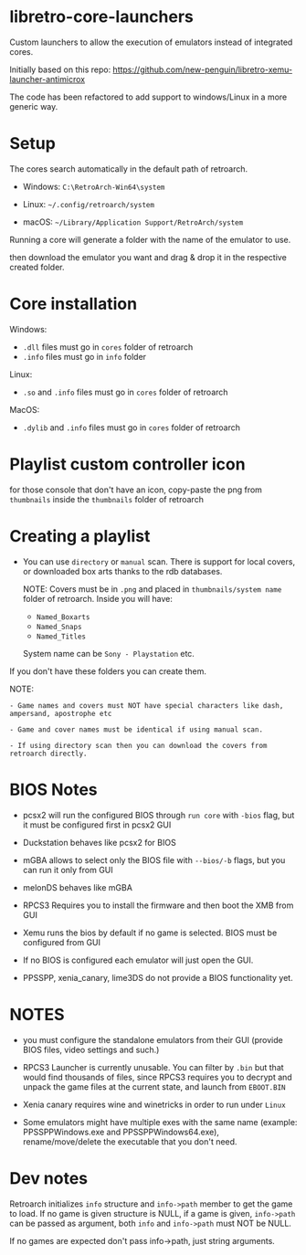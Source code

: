 # libretro-core-launchers
Custom launchers to allow the execution of emulators instead of integrated cores.

Initially based on this repo: https://github.com/new-penguin/libretro-xemu-launcher-antimicrox

The code has been refactored to add support to windows/Linux in a more generic way.

# Setup

The cores search automatically in the default path of retroarch.

- Windows: `C:\RetroArch-Win64\system`

- Linux: `~/.config/retroarch/system`

- macOS: `~/Library/Application Support/RetroArch/system`

Running a core will generate a folder with the name of the emulator to use.

then download the emulator you want and drag & drop it in the respective created folder.

# Core installation

Windows:
- `.dll` files must go in `cores` folder of retroarch
-  `.info` files must go in `info` folder

Linux:
- `.so` and `.info` files must go in `cores` folder of retroarch

MacOS:
- `.dylib` and `.info` files must go in `cores` folder of retroarch


# Playlist custom controller icon

for those console that don't have an icon, copy-paste the png from `thumbnails` inside the `thumbnails` folder of retroarch

# Creating a playlist

- You can use `directory` or `manual` scan. There is support for local covers, or downloaded box arts thanks to the rdb databases.

  NOTE: Covers must be in `.png` and placed in `thumbnails/system name` folder of retroarch. Inside you will have:

  - `Named_Boxarts`
  - `Named_Snaps`
  - `Named_Titles`
 
  System name can be `Sony - Playstation` etc.

If you don't have these folders you can create them.

NOTE: 

    - Game names and covers must NOT have special characters like dash, ampersand, apostrophe etc
    
    - Game and cover names must be identical if using manual scan.
    
    - If using directory scan then you can download the covers from retroarch directly.

# BIOS Notes
  - pcsx2 will run the configured BIOS through `run core` with `-bios` flag, but it must be configured first in pcsx2 GUI
    
  - Duckstation behaves like pcsx2 for BIOS
    
  - mGBA allows to select only the BIOS file with `--bios/-b` flags, but you can run it only from GUI
 
  - melonDS behaves like mGBA
 
  - RPCS3 Requires you to install the firmware and then boot the XMB from GUI
    
  - Xemu runs the bios by default if no game is selected. BIOS must be configured from GUI
    
  - If no BIOS is configured each emulator will just open the GUI.

  - PPSSPP, xenia_canary, lime3DS do not provide a BIOS functionality yet.

# NOTES

- you must configure the standalone emulators from their GUI (provide BIOS files, video settings and such.)

- RPCS3 Launcher is currently unusable. You can filter by `.bin` but that would find thousands of files,
  since RPCS3 requires you to decrypt and unpack the game files at the current state, and launch from `EBOOT.BIN`

- Xenia canary requires wine and winetricks in order to run under `Linux`

- Some emulators might have multiple exes with the same name (example: PPSSPPWindows.exe and PPSSPPWindows64.exe),
  rename/move/delete the executable that you don't need.

# Dev notes

Retroarch initializes `info` structure and `info->path` member to get the game to load. If no game is given structure is NULL, if a game is given,
`info->path` can be passed as argument, both `info` and `info->path` must NOT be NULL.

If no games are expected don't pass info->path, just string arguments.

